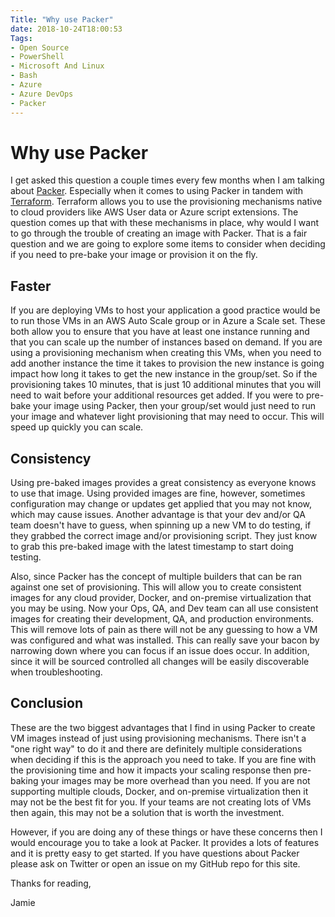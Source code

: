 ```yaml
---
Title: "Why use Packer"
date: 2018-10-24T18:00:53
Tags: 
- Open Source
- PowerShell
- Microsoft And Linux
- Bash 
- Azure
- Azure DevOps
- Packer
---
```

# Why use Packer

I get asked this question a couple times every few months when I am talking about [Packer](https://www.packer.io/). Especially when it comes to using Packer in tandem with [Terraform](https://www.terraform.io/). Terraform allows you to use the provisioning mechanisms native to cloud providers like AWS User data or Azure script extensions. The question comes up that with these mechanisms in place, why would I want to go through the trouble of creating an image with Packer. That is a fair question and we are going to explore some items to consider when deciding if you need to pre-bake your image or provision it on the fly.

## Faster

If you are deploying VMs to host your application a good practice would be to run those VMs in an AWS Auto Scale group or in Azure a Scale set. These both allow you to ensure that you have at least one instance running and that you can scale up the number of instances based on demand. If you are using a provisioning mechanism when creating this VMs, when you need to add another instance the time it takes to provision the new instance is going impact how long it takes to get the new instance in the group/set. So if the provisioning takes 10 minutes, that is just 10 additional minutes that you will need to wait before your additional resources get added. If you were to pre-bake your image using Packer, then your group/set would just need to run your image and whatever light provisioning that may need to occur. This will speed up quickly you can scale.

## Consistency

Using pre-baked images provides a great consistency as everyone knows to use that image. Using provided images are fine, however, sometimes configuration may change or updates get applied that you may not know, which may cause issues. Another advantage is that your dev and/or QA team doesn't have to guess, when spinning up a new VM to do testing, if they grabbed the correct image and/or provisioning script. They just know to grab this pre-baked image with the latest timestamp to start doing testing.

Also, since Packer has the concept of multiple builders that can be ran against one set of provisioning. This will allow you to create consistent images for any cloud provider, Docker, and on-premise virtualization that you may be using. Now your Ops, QA, and Dev team can all use consistent images for creating their development, QA, and production environments. This will remove lots of pain as there will not be any guessing to how a VM was configured and what was installed. This can really save your bacon by narrowing down where you can focus if an issue does occur. In addition, since it will be sourced controlled all changes will be easily discoverable when troubleshooting.

## Conclusion

These are the two biggest advantages that I find in using Packer to create VM images instead of just using provisioning mechanisms. There isn't a "one right way" to do it and there are definitely multiple considerations when deciding if this is the approach you need to take. If you are fine with the provisioning time and how it impacts your scaling response then pre-baking your images may be more overhead than you need. If you are not supporting multiple clouds, Docker, and on-premise virtualization then it may not be the best fit for you. If your teams are not creating lots of VMs then again, this may not be a solution that is worth the investment.

However, if you are doing any of these things or have these concerns then I would encourage you to take a look at Packer. It provides a lots of features and it is pretty easy to get started. If you have questions about Packer please ask on Twitter or open an issue on my GitHub repo for this site.

Thanks for reading,

Jamie
